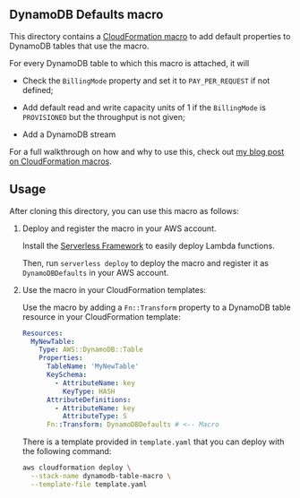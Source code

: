 ## DynamoDB Defaults macro

This directory contains a [CloudFormation macro](https://docs.aws.amazon.com/AWSCloudFormation/latest/UserGuide/template-macros.html) to add default properties to DynamoDB tables that use the macro.

For every DynamoDB table to which this macro is attached, it will

- Check the `BillingMode` property and set it to `PAY_PER_REQUEST` if not defined;

- Add default read and write capacity units of 1 if the `BillingMode` is `PROVISIONED` but the throughput is not given;

- Add a DynamoDB stream

For a full walkthrough on how and why to use this, check out [my blog post on CloudFormation macros](https://alexdebrie.com/posts/cloudformation-macros/).

## Usage

After cloning this directory, you can use this macro as follows:

1. Deploy and register the macro in your AWS account.

	Install the [Serverless Framework](https://github.com/serverless/serverless) to easily deploy Lambda functions.
	
	Then, run `serverless deploy` to deploy the macro and register it as `DynamoDBDefaults` in your AWS account.
	
2. Use the macro in your CloudFormation templates:

	Use the macro by adding a `Fn::Transform` property to a DynamoDB table resource in your CloudFormation template:
	
	```yml
	Resources:
	  MyNewTable:
	    Type: AWS::DynamoDB::Table
	    Properties:
	      TableName: 'MyNewTable'
	      KeySchema:
	        - AttributeName: key
	          KeyType: HASH
	      AttributeDefinitions:
	        - AttributeName: key
	          AttributeType: S
	      Fn::Transform: DynamoDBDefaults # <-- Macro
   ```
   
   There is a template provided in `template.yaml` that you can deploy with the following command:
   
   ```bash
   aws cloudformation deploy \
     --stack-name dynamodb-table-macro \
     --template-file template.yaml
   ```